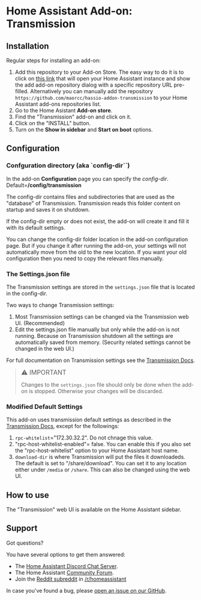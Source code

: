 # Home Assistant Add-on: Transmission

## Installation

Regular steps for installing an add-on:

1. Add this repository to your Add-on Store.  The easy way to do it is to click on [this link](https://my.home-assistant.io/redirect/supervisor_add_addon_repository/?repository_url=https%3A%2F%2Fgithub.com%2Fmaorcc%2Fhassio-addon-transmission) that will open your Home Assistant instance and show the add add-on repository dialog with a specific repository URL pre-filled. Alternatively you can manually add the repository `https://github.com/maorcc/hassio-addon-transmission` to your Home Assistant add-ons repositories list. 
2. Go to the Home Asistant **Add-on store**.
3. Find the "Transmission" add-on and click on it.
4. Click on the "INSTALL" button.
5. Turn on the **Show in sidebar** and **Start on boot** options.

## Configuration

### Confguration directory (aka `config-dir``)

In the add-on **Configuration** page you can specify the *config-dir*. Default=**/config/transmission**

The config-dir contains files and subdirectories that are used as the "database" of Transmission.  Transmission reads this folder content on startup and saves it on shutdown.

If the config-dir empty or does not exist, the add-on will create it and fill it with its default settings.

You can change the config-dir folder location in the add-on configuration page.  But if you change it after running the add-on, your settings will not automatically move from the old to the new location.  If you want your old configuration then you need to copy the relevant files manually.

### The Settings.json file

The Transmission settings are stored in the `settings.json` file that is located in the config-dir.

Two ways to change Transmission settings:
1. Most Transmission settings can be changed via the Transmission web UI. (Recommended)
2. Edit the settings.json file manually but only while the add-on is not running. Because on Transmission shutdown all the settings are automatically saved from memory.  (Security related settings cannot be changed in the web UI.) 

For full documentation on Transmission settings see the [Transmission Docs].

> <big>⚠️ IMPORTANT</big>
>
> Changes to the `settings.json` file should only be done when the add-on is stopped.  Otherwise your changes will be discarded.

### Modified Default Settings

This add-on uses transmission default settings as described in the [Transmission Docs], except for the followings:
1. `rpc-whitelist`="172.30.32.2".  Do not chnage this value.
2. "rpc-host-whitelist-enabled"= false. You can enable this if you also set the "rpc-host-whitelist" option to your Home Assistant host name.
3. `download-dir` is where Transmission will put the files it downloadeds.  The default is set to "/share/download".   You can set it to any location either under `/media` or `/share`. This can also be changed using the web UI.

## How to use

The "Transmission" web UI is available on the Home Assistant sidebar.

## Support

Got questions?

You have several options to get them answered:

- The [Home Assistant Discord Chat Server][discord].
- The Home Assistant [Community Forum][forum].
- Join the [Reddit subreddit][reddit] in [/r/homeassistant][reddit]

In case you've found a bug, please [open an issue on our GitHub][issue].

[discord]: https://discord.gg/9H9uwXXEhJ
[forum]: https://community.home-assistant.io
[issue]: https://github.com/maorcc/hassio-addon-transmission/issues
[reddit]: https://reddit.com/r/homeassistant
[repository]: https://github.com/maorcc/hassio-addon-transmission
[Transmission Docs]: https://github.com/transmission/transmission/blob/main/docs/Editing-Configuration-Files.md#options